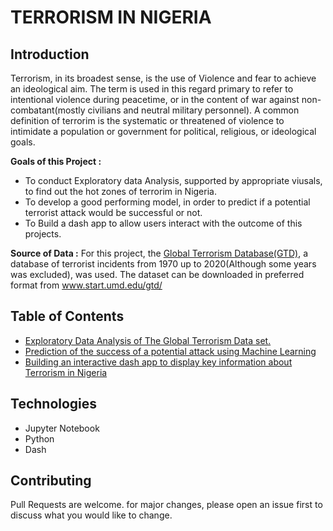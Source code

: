 # TERRORISM IN NIGERIA

## Introduction

Terrorism, in its broadest sense, is the use of Violence and fear to achieve an ideological aim. The term is used in this regard primary to refer to intentional violence during peacetime, or in the content of war against non-combatant(mostly civilians and neutral military personnel). A common definition of terrorim is the systematic or threatened of violence to intimidate a population or government for political, religious, or ideological goals.

**Goals of this Project :**
- To conduct Exploratory data Analysis, supported by appropriate viusals, to find out the hot zones of terrorim in Nigeria.
- To develop a good performing model, in order to predict if a potential terrorist attack would be successful or not.
- To Build a dash app to allow users interact with the outcome of this projects.

**Source of Data :**
For this project, the [Global Terrorism Database(GTD)]("www.start.umd.edu/gtd/"), a database of terrorist incidents from 1970 up to 2020(Although some years was excluded), was used. The dataset can be downloaded in preferred format from www.start.umd.edu/gtd/


## Table of Contents
- [Exploratory Data Analysis of The Global Terrorism Data set.]()
- [Prediction of the success of a potential attack using Machine Learning]()
- [Building an interactive dash app to display key information about Terrorism in Nigeria]()

## Technologies
- Jupyter Notebook
- Python
- Dash

## Contributing
Pull Requests are welcome. for major changes, please open an issue first to discuss what you would like to change.

